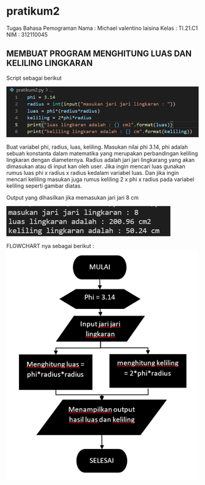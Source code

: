 # pratikum2
Tugas Bahasa Pemograman
Nama : Michael valentino laisina
Kelas : TI.21.C1
NIM : 312110045

## MEMBUAT PROGRAM MENGHITUNG LUAS DAN KELILING LINGKARAN
Script sebagai berikut <p>
![gambar 1](image/1.png) <p>
Buat variabel phi, radius, luas, keliling. Masukan nilai phi 3.14, phi adalah sebuah konstanta dalam matematika yang merupakan perbandingan keliling lingkaran dengan diameternya. Radius adalah jari jari lingkarang yang akan dimasukan atau di input kan oleh user. Jika ingin mencari luas gunakan rumus luas phi x radius x radius kedalam variabel luas. Dan jika ingin mencari keliling masukan juga rumus keliling 2 x phi x radius pada variabel keliling seperti gambar diatas. <p>
Output yang dihasilkan jika memasukan jari jari 8 cm <p>
![gambar 2](image/2.png) <p>
FLOWCHART nya sebagai berikut : ![gambar flowchart](image/flowchart.png)


